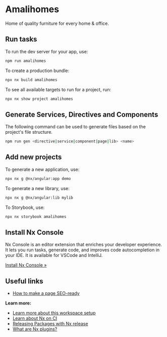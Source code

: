 # Amalihomes

Home of quality furniture for every home & office.

## Run tasks

To run the dev server for your app, use:

```sh
npm run amalihomes
```

To create a production bundle:

```sh
npx nx build amalihomes
```

To see all available targets to run for a project, run:

```sh
npx nx show project amalihomes
```

## Generate Services, Directives and Components

The following command can be used to generate files based on the project's file structure.

```sh
npm run gen <directive|service|component|page|lib> <name>
```

## Add new projects

To generate a new application, use:

```sh
npx nx g @nx/angular:app demo
```

To generate a new library, use:

```sh
npx nx g @nx/angular:lib mylib
```

To Storybook, use:

```sh
npx nx storybook amalihomes
```

## Install Nx Console

Nx Console is an editor extension that enriches your developer experience. It lets you run tasks, generate code, and improves code autocompletion in your IDE. It is available for VSCode and IntelliJ.

[Install Nx Console &raquo;](https://nx.dev/getting-started/editor-setup?utm_source=nx_project&utm_medium=readme&utm_campaign=nx_projects)

## Useful links

- [How to make a page SEO-ready](./apps/amalihomes/src/app/presentation/pages/README.md)

**Learn more:**

- [Learn more about this workspace setup](https://nx.dev/getting-started/tutorials/angular-monorepo-tutorial?utm_source=nx_project&utm_medium=readme&utm_campaign=nx_projects)
- [Learn about Nx on CI](https://nx.dev/ci/intro/ci-with-nx?utm_source=nx_project&utm_medium=readme&utm_campaign=nx_projects)
- [Releasing Packages with Nx release](https://nx.dev/features/manage-releases?utm_source=nx_project&utm_medium=readme&utm_campaign=nx_projects)
- [What are Nx plugins?](https://nx.dev/concepts/nx-plugins?utm_source=nx_project&utm_medium=readme&utm_campaign=nx_projects)
